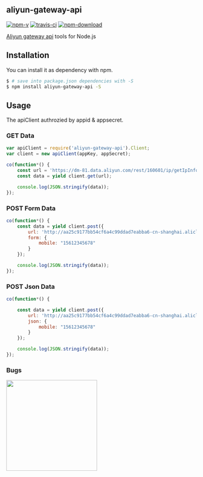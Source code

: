 ## aliyun-gateway-api 

[![npm-v](https://img.shields.io/npm/v/aliyun-gateway-api.svg)](https://npmjs.org/package/aliyun-gateway-api)
[![travis-ci](https://travis-ci.org/xihu-fm/aliyun-gateway-api.svg?branch=master)](https://travis-ci.org/xihu-fm/aliyun-gateway-api)
[![npm-download](https://img.shields.io/npm/dm/aliyun-gateway-api.svg)](https://npmjs.org/package/aliyun-gateway-api)

[Aliyun gateway api](https://www.aliyun.com/product/apigateway) tools for Node.js


## Installation

You can install it as dependency with npm.

```sh
$ # save into package.json dependencies with -S
$ npm install aliyun-gateway-api -S
```

## Usage

The apiClient authrozied by appid & appsecret.


### GET Data 

```js
var apiClient = require('aliyun-gateway-api').Client;
var client = new apiClient(appKey, appSecret);

co(function*() {
    const url = 'https://dm-81.data.aliyun.com/rest/160601/ip/getIpInfo.json?ip=210.75.225.254';
    const data = yield client.get(url);

    console.log(JSON.stringify(data));
});

```
### POST Form Data 

```js
co(function*() {
    const data = yield client.post({
        url: 'http://aa25c9177bb54cf6a4c99ddad7eabba6-cn-shanghai.alicloudapi.com/checkMobile',
        form: {
            mobile: "15612345678"
        }
    });

    console.log(JSON.stringify(data));
});

```
### POST Json Data 

```js
co(function*() {

    const data = yield client.post({
        url: 'http://aa25c9177bb54cf6a4c99ddad7eabba6-cn-shanghai.alicloudapi.com/postjsonMobile',
        json: {
            mobile: "15612345678"
        }
    });

    console.log(JSON.stringify(data));
});
```

### Bugs

<img src='https://raw.githubusercontent.com/wongxming/dtalkNodejs/master/wongxming.jpg' width="240" height="240" />